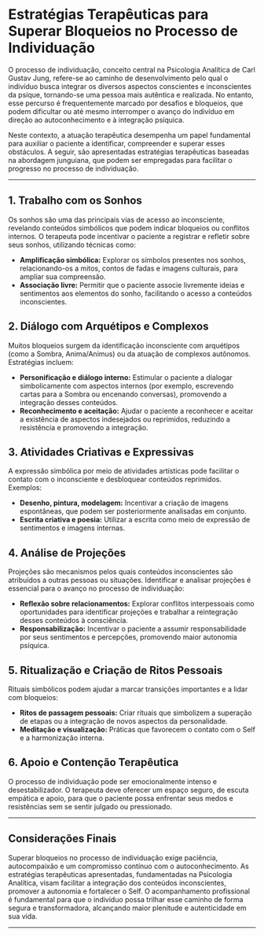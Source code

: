 
# Estratégias Terapêuticas para Superar Bloqueios no Processo de Individuação

O processo de individuação, conceito central na Psicologia Analítica de Carl Gustav Jung, refere-se ao caminho de desenvolvimento pelo qual o indivíduo busca integrar os diversos aspectos conscientes e inconscientes da psique, tornando-se uma pessoa mais autêntica e realizada. No entanto, esse percurso é frequentemente marcado por desafios e bloqueios, que podem dificultar ou até mesmo interromper o avanço do indivíduo em direção ao autoconhecimento e à integração psíquica.

Neste contexto, a atuação terapêutica desempenha um papel fundamental para auxiliar o paciente a identificar, compreender e superar esses obstáculos. A seguir, são apresentadas estratégias terapêuticas baseadas na abordagem junguiana, que podem ser empregadas para facilitar o progresso no processo de individuação.

---

## 1. **Trabalho com os Sonhos**

Os sonhos são uma das principais vias de acesso ao inconsciente, revelando conteúdos simbólicos que podem indicar bloqueios ou conflitos internos. O terapeuta pode incentivar o paciente a registrar e refletir sobre seus sonhos, utilizando técnicas como:

- **Amplificação simbólica:** Explorar os símbolos presentes nos sonhos, relacionando-os a mitos, contos de fadas e imagens culturais, para ampliar sua compreensão.
- **Associação livre:** Permitir que o paciente associe livremente ideias e sentimentos aos elementos do sonho, facilitando o acesso a conteúdos inconscientes.

## 2. **Diálogo com Arquétipos e Complexos**

Muitos bloqueios surgem da identificação inconsciente com arquétipos (como a Sombra, Anima/Animus) ou da atuação de complexos autônomos. Estratégias incluem:

- **Personificação e diálogo interno:** Estimular o paciente a dialogar simbolicamente com aspectos internos (por exemplo, escrevendo cartas para a Sombra ou encenando conversas), promovendo a integração desses conteúdos.
- **Reconhecimento e aceitação:** Ajudar o paciente a reconhecer e aceitar a existência de aspectos indesejados ou reprimidos, reduzindo a resistência e promovendo a integração.

## 3. **Atividades Criativas e Expressivas**

A expressão simbólica por meio de atividades artísticas pode facilitar o contato com o inconsciente e desbloquear conteúdos reprimidos. Exemplos:

- **Desenho, pintura, modelagem:** Incentivar a criação de imagens espontâneas, que podem ser posteriormente analisadas em conjunto.
- **Escrita criativa e poesia:** Utilizar a escrita como meio de expressão de sentimentos e imagens internas.

## 4. **Análise de Projeções**

Projeções são mecanismos pelos quais conteúdos inconscientes são atribuídos a outras pessoas ou situações. Identificar e analisar projeções é essencial para o avanço no processo de individuação:

- **Reflexão sobre relacionamentos:** Explorar conflitos interpessoais como oportunidades para identificar projeções e trabalhar a reintegração desses conteúdos à consciência.
- **Responsabilização:** Incentivar o paciente a assumir responsabilidade por seus sentimentos e percepções, promovendo maior autonomia psíquica.

## 5. **Ritualização e Criação de Ritos Pessoais**

Rituais simbólicos podem ajudar a marcar transições importantes e a lidar com bloqueios:

- **Ritos de passagem pessoais:** Criar rituais que simbolizem a superação de etapas ou a integração de novos aspectos da personalidade.
- **Meditação e visualização:** Práticas que favorecem o contato com o Self e a harmonização interna.

## 6. **Apoio e Contenção Terapêutica**

O processo de individuação pode ser emocionalmente intenso e desestabilizador. O terapeuta deve oferecer um espaço seguro, de escuta empática e apoio, para que o paciente possa enfrentar seus medos e resistências sem se sentir julgado ou pressionado.

---

## **Considerações Finais**

Superar bloqueios no processo de individuação exige paciência, autocompaixão e um compromisso contínuo com o autoconhecimento. As estratégias terapêuticas apresentadas, fundamentadas na Psicologia Analítica, visam facilitar a integração dos conteúdos inconscientes, promover a autonomia e fortalecer o Self. O acompanhamento profissional é fundamental para que o indivíduo possa trilhar esse caminho de forma segura e transformadora, alcançando maior plenitude e autenticidade em sua vida.

---
```
